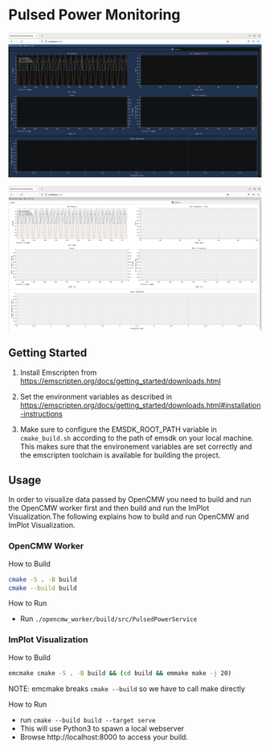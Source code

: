 # Pulsed Power Monitoring

![image](src/assets/visualize_multiple_gr_signals_dark.png)

![image](src/assets/visualize_multiple_gr_signals_light.png)

## Getting Started

1. Install Emscripten from https://emscripten.org/docs/getting_started/downloads.html

2. Set the environment variables as described in https://emscripten.org/docs/getting_started/downloads.html#installation-instructions

3. Make sure to configure the EMSDK_ROOT_PATH variable in `cmake_build.sh` according to the path of emsdk on your local machine. This makes sure that the environement variables are set correctly and the emscripten toolchain is available for building the project.

## Usage

In order to visualize data passed by OpenCMW you need to build and run the OpenCMW worker first and then build and run the ImPlot Visualization.The following explains how to build and run OpenCMW and ImPlot Visualization.

### OpenCMW Worker

How to Build

```bash
cmake -S . -B build
cmake --build build
```

How to Run

- Run `./opencmw_worker/build/src/PulsedPowerService`

### ImPlot Visualization

How to Build

```bash
emcmake cmake -S . -B build && (cd build && emmake make -j 20)
```

NOTE: emcmake breaks `cmake --build` so we have to call make directly

How to Run

- run `cmake --build build --target serve`
- This will use Python3 to spawn a local webserver
- Browse http://localhost:8000 to access your build.
